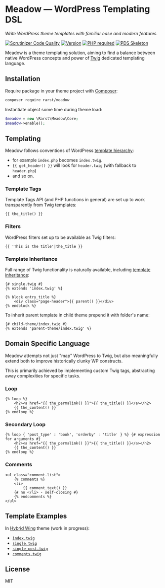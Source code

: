 # Meadow — WordPress Templating DSL

_Write WordPress theme templates with familiar ease and modern features._

[![Scrutinizer Code Quality](https://scrutinizer-ci.com/g/Rarst/meadow/badges/quality-score.png?b=master)](https://scrutinizer-ci.com/g/Rarst/meadow/?branch=master)
[![Version](https://img.shields.io/packagist/v/rarst/meadow.svg?label=version)](https://packagist.org/packages/rarst/meadow)
[![PHP required](https://img.shields.io/packagist/php-v/rarst/meadow.svg)](https://packagist.org/packages/rarst/meadow)
[![PDS Skeleton](https://img.shields.io/badge/pds-skeleton-blue.svg?style=flat-square)](https://github.com/php-pds/skeleton)

Meadow is a theme templating solution, aiming to find a balance between native WordPress concepts and power of [Twig](http://twig.sensiolabs.org/) dedicated templating language.

## Installation

Require package in your theme project with [Composer](https://getcomposer.org/):

```bash
composer require rarst/meadow
```

Instantiate object some time during theme load:

```php
$meadow = new \Rarst\Meadow\Core;
$meadow->enable();
```

## Templating

Meadow follows conventions of WordPress [template hierarchy](https://codex.wordpress.org/Template_Hierarchy#Visual_Overview):

 - for example `index.php` becomes `index.twig`.
 - `{{ get_header() }}` will look for `header.twig` (with fallback to `header.php`)
 - and so on.

### Template Tags

Template Tags API (and PHP functions in general) are set up to work transparently from Twig templates:

```twig
{{ the_title() }}
```

### Filters

WordPress filters set up to be available as Twig filters:

```twig
{{ 'This is the title'|the_title }}
```

### Template Inheritance

Full range of Twig functionality is naturally available, including [template inheritance](http://twig.sensiolabs.org/doc/templates.html#template-inheritance):

```twig
{# single.twig #}
{% extends 'index.twig' %}

{% block entry_title %}
	<div class="page-header">{{ parent() }}</div>
{% endblock %}
```

To inherit parent template in child theme prepend it with folder's name:

```twig
{# child-theme/index.twig #}
{% extends 'parent-theme/index.twig' %}
```

## Domain Specific Language

Meadow attempts not just "map" WordPress to Twig, but also meaningfully extend both to improve historically clunky WP constructs.

This is primarily achieved by implementing custom Twig tags, abstracting away complexities for specific tasks.

### Loop

```twig
{% loop %}
	<h2><a href="{{ the_permalink() }}">{{ the_title() }}</a></h2>
	{{ the_content() }}
{% endloop %}
```

### Secondary Loop

```twig
{% loop { 'post_type' : 'book', 'orderby' : 'title' } %} {# expression for arguments #}
	<h2><a href="{{ the_permalink() }}">{{ the_title() }}</a></h2>
	{{ the_content() }}
{% endloop %}
```

### Comments

```twig
<ul class="comment-list">
	{% comments %}
	<li>
		{{ comment_text() }}
	{# no </li> - self-closing #}
	{% endcomments %}
</ul>
```

## Template Examples

In [Hybrid Wing](https://github.com/Rarst/hybrid-wing) theme (work in progress):

 - [`index.twig`](https://github.com/Rarst/hybrid-wing/blob/master/index.twig)
  - [`single.twig`](https://github.com/Rarst/hybrid-wing/blob/master/single.twig)
   - [`single-post.twig`](https://github.com/Rarst/hybrid-wing/blob/master/single-post.twig)
  - [`comments.twig`](https://github.com/Rarst/hybrid-wing/blob/master/comments.twig)

## License

MIT